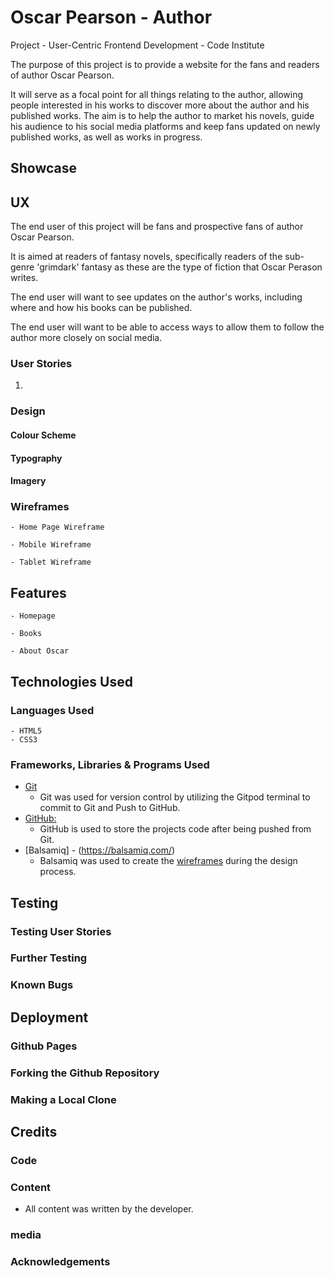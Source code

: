 # Oscar Pearson - Author

Project - User-Centric Frontend Development - Code Institute

The purpose of this project is to provide a website for the fans and readers of author Oscar Pearson.

It will serve as a focal point for all things relating to the author, allowing people interested in his works to discover more about the author and his published works.
The aim is to help the author to market his novels, guide his audience to his social media platforms and keep fans updated on newly published works, as well as works in progress.

## Showcase

## UX

The end user of this project will be fans and prospective fans of author Oscar Pearson.

It is aimed at readers of fantasy novels, specifically readers of the sub-genre 'grimdark' fantasy as these are the type of fiction that Oscar Perason writes.

The end user will want to see updates on the author's works, including where and how his books can be published.

The end user will want to be able to access ways to allow them to follow the author more closely on social media.

### User Stories

1. 

### Design

####    Colour Scheme

####    Typography

####    Imagery


### Wireframes

    - Home Page Wireframe

    - Mobile Wireframe

    - Tablet Wireframe

## Features

    - Homepage

    - Books

    - About Oscar

## Technologies Used

### Languages Used

    - HTML5
    - CSS3

### Frameworks, Libraries & Programs Used

* [Git](https://git-scm.com/)
    - Git was used for version control by utilizing the Gitpod terminal to commit to Git and Push to GitHub.
* [GitHub:](https://github.com/)
    - GitHub is used to store the projects code after being pushed from Git.
* [Balsamiq] - (https://balsamiq.com/)
    - Balsamiq was used to create the [wireframes](https://github.com/) during the design process.

## Testing

### Testing User Stories

### Further Testing

### Known Bugs

## Deployment

### Github Pages

### Forking the Github Repository

### Making a Local Clone

## Credits

### Code

### Content

*   All content was written by the developer.

### media

### Acknowledgements